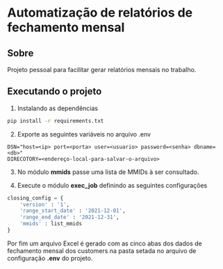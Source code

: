 # Automatização de relatórios de fechamento mensal
## Sobre

Projeto pessoal para facilitar gerar relatórios mensais no trabalho.

## Executando o projeto

1. Instalando as dependências
```bash
pip install -r requirements.txt
```

2. Exporte as seguintes variáveis no arquivo .env
```
DSN="host=<ip> port=<porta> user=<usuario> password=<senha> dbname=<db>"
DIRECOTORY=<endereço-local-para-salvar-o-arquivo>
```

3. No módulo <b>mmids</b> passe uma lista de MMIDs à ser consultado.

4. Execute o módulo <b>exec_job</b> definindo as seguintes configurações

```python
closing_config = {
    'version' : '1',
    'range_start_date' : '2021-12-01',
    'range_end_date' : '2021-12-31',
    'mmids' : list_mmids
}
```

Por fim um arquivo Excel é gerado com as cinco abas dos dados de fechamento mensal dos customers na pasta setada no arquivo de configuração <b>.env</b> do projeto.